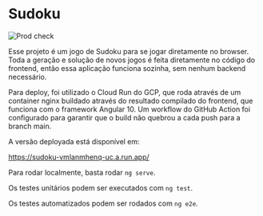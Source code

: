 # Sudoku

![Prod check](https://github.com/PMantovani/sudoku/workflows/Prod%20check/badge.svg)

Esse projeto é um jogo de Sudoku para se jogar diretamente no browser. Toda a geração e solução de novos jogos é feita diretamente no código do frontend, então essa aplicação funciona sozinha, sem nenhum backend necessário.

Para deploy, foi utilizado o Cloud Run do GCP, que roda através de um container nginx buildado através do resultado compilado do frontend, que funciona com o framework Angular 10.
Um workflow do GitHub Action foi configurado para garantir que o build não quebrou a cada push para a branch main.

A versão deployada está disponível em:

https://sudoku-vmlanmhenq-uc.a.run.app/

Para rodar localmente, basta rodar `ng serve`.

Os testes unitários podem ser executados com `ng test`.

Os testes automatizados podem ser rodados com `ng e2e`.
